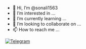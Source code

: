 - 👋 Hi, I’m @sonali1563
- 👀 I’m interested in ...
- 🌱 I’m currently learning ...
- 💞️ I’m looking to collaborate on ...
- 📫 How to reach me ... <br>

<a href="https://t.me/missqueenbotx"><img title="Telegram" src="https://img.shields.io/badge/Telegram-%23000000.svg?&style=for-the-badge&logo=telegram&logoColor=61DAFB"></a>
<!--<a href="https://mail.google.com/mail/?view=cm&fs=1&to=rg5369544@gmail.com"><img title="GMAIL" src="https://img.shields.io/badge/Gmail-D14836?style=for-the-badge&logo=gmail&logoColor=white"></a>-->
<!--<a href="https://youtube.com"><img title="Youtube" src="https://img.shields.io/badge/youtube-%230077B5.svg?&style=for-the-badge&logo=youtube&logoColor=white"></a>-->
<!--<a href="https://twitter.com/"><img title="Twitter" src="https://img.shields.io/badge/Twitter-12100E?style=for-the-badge&logo=twitter&logoColor=white"></a>-->
<!--<a href="https://facebook.com/"><img title="Facebook" src="https://img.shields.io/badge/facebook-%231877F2.svg?&style=for-the-badge&logo=facebook&logoColor=white"></a>-->
<!--<a href="https://instagram.com/its_vikas_61"><img title="Instagram" src="https://img.shields.io/badge/instagram-%23E4405F.svg?&style=for-the-badge&logo=instagram&logoColor=white"></a>-->
<!---
sonali1563/sonali1563 is a ✨ special ✨ repository because its `README.md` (this file) appears on your GitHub profile.
You can click the Preview link to take a look at your changes.
--->
